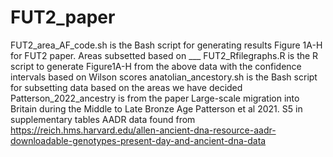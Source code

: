 # FUT2_paper
FUT2_area_AF_code.sh is the Bash script for generating results Figure 1A-H for FUT2 paper. Areas subsetted based on ___
FUT2_Rfilegraphs.R is the R script to generate Figure1A-H from the above data with the confidence intervals based on Wilson scores 
anatolian_ancestory.sh is the Bash script for subsetting data based on the areas we have decided 
Patterson_2022_ancestry is from the paper Large-scale migration into Britain during the Middle to Late Bronze Age Patterson et al 2021. S5 in supplementary tables
AADR data found from https://reich.hms.harvard.edu/allen-ancient-dna-resource-aadr-downloadable-genotypes-present-day-and-ancient-dna-data
